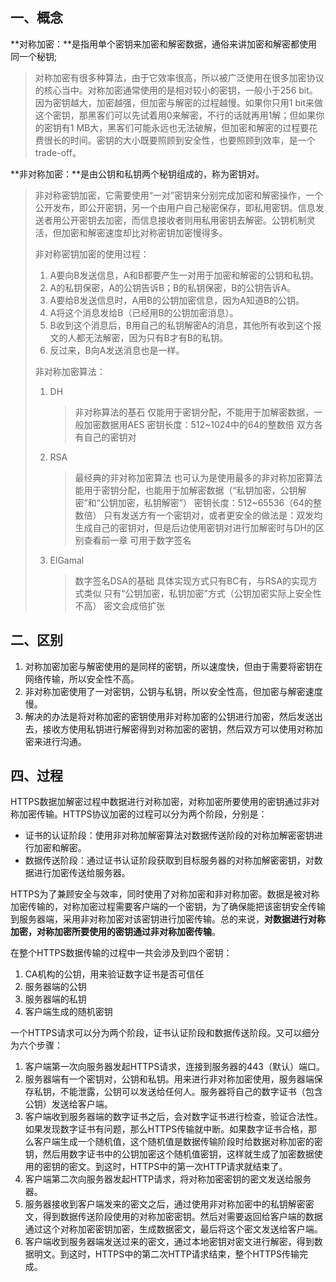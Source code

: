 ## 一、概念

**对称加密：**是指用单个密钥来加密和解密数据，通俗来讲加密和解密都使用同一个秘钥; 

> 对称加密有很多种算法，由于它效率很高，所以被广泛使用在很多加密协议的核心当中。对称加密通常使用的是相对较小的密钥，一般小于256 bit。因为密钥越大，加密越强，但加密与解密的过程越慢。如果你只用1 bit来做这个密钥，那黑客们可以先试着用0来解密，不行的话就再用1解；但如果你的密钥有1 MB大，黑客们可能永远也无法破解，但加密和解密的过程要花费很长的时间。密钥的大小既要照顾到安全性，也要照顾到效率，是一个trade-off。

**非对称加密：**是由公钥和私钥两个秘钥组成的，称为密钥对。

> 非对称密钥加密，它需要使用“一对”密钥来分别完成加密和解密操作，一个公开发布，即公开密钥，另一个由用户自己秘密保存，即私用密钥。信息发送者用公开密钥去加密，而信息接收者则用私用密钥去解密。公钥机制灵活，但加密和解密速度却比对称密钥加密慢得多。
>
> 非对称密钥加密的使用过程：
> 1. A要向B发送信息，A和B都要产生一对用于加密和解密的公钥和私钥。
> 2. A的私钥保密，A的公钥告诉B；B的私钥保密，B的公钥告诉A。
> 3. A要给B发送信息时，A用B的公钥加密信息，因为A知道B的公钥。
> 4. A将这个消息发给B（已经用B的公钥加密消息）。
> 5. B收到这个消息后，B用自己的私钥解密A的消息，其他所有收到这个报文的人都无法解密，因为只有B才有B的私钥。
> 6. 反过来，B向A发送消息也是一样。
>
> 非对称加密算法：
>
> 1. DH
>
>    > 非对称算法的基石
>    > 仅能用于密钥分配，不能用于加解密数据，一般加密数据用AES
>    > 密钥长度：512~1024中的64的整数倍
>    > 双方各有自己的密钥对
>
> 2. RSA
>
>    > 最经典的非对称加密算法
>    > 也可认为是使用最多的非对称加密算法
>    > 能用于密钥分配，也能用于加解密数据（“私钥加密，公钥解密”和“公钥加密，私钥解密”）
>    > 密钥长度：512~65536（64的整数倍）
>    > 只有发送方有一个密钥对，或者更安全的做法是：双发均生成自己的密钥对，但是后边使用密钥对进行加解密时与DH的区别查看前一章
>    > 可用于数字签名
>
> 3. ElGamal
>
>    > 数字签名DSA的基础
>    > 具体实现方式只有BC有，与RSA的实现方式类似
>    > 只有“公钥加密，私钥加密”方式（公钥加密实际上安全性不高）
>    > 密文会成倍扩张

## 二、区别

1. 对称加密加密与解密使用的是同样的密钥，所以速度快，但由于需要将密钥在网络传输，所以安全性不高。
2. 非对称加密使用了一对密钥，公钥与私钥，所以安全性高，但加密与解密速度慢。
3. 解决的办法是将对称加密的密钥使用非对称加密的公钥进行加密，然后发送出去，接收方使用私钥进行解密得到对称加密的密钥，然后双方可以使用对称加密来进行沟通。

## 四、过程

HTTPS数据加解密过程中数据进行对称加密，对称加密所要使用的密钥通过非对称加密传输。HTTPS协议加密的过程可以分为两个阶段，分别是：

- 证书的认证阶段：使用非对称加解密算法对数据传送阶段的对称加解密密钥进行加密和解密。
- 数据传送阶段：通过证书认证阶段获取到目标服务器的对称加解密密钥，对数据进行加密传送给服务器。

HTTPS为了兼顾安全与效率，同时使用了对称加密和非对称加密。数据是被对称加密传输的，对称加密过程需要客户端的一个密钥，为了确保能把该密钥安全传输到服务器端，采用非对称加密对该密钥进行加密传输。总的来说，**对数据进行对称加密，对称加密所要使用的密钥通过非对称加密传输**。

在整个HTTPS数据传输的过程中一共会涉及到四个密钥：

1. CA机构的公钥，用来验证数字证书是否可信任
2. 服务器端的公钥
3. 服务器端的私钥
4. 客户端生成的随机密钥

一个HTTPS请求可以分为两个阶段，证书认证阶段和数据传送阶段。又可以细分为六个步骤：

1. 客户端第一次向服务器发起HTTPS请求，连接到服务器的443（默认）端口。
2. 服务器端有一个密钥对，公钥和私钥。用来进行非对称加密使用，服务器端保存私钥，不能泄露，公钥可以发送给任何人。服务器将自己的数字证书（包含公钥）发送给客户端。
3. 客户端收到服务器端的数字证书之后，会对数字证书进行检查，验证合法性。如果发现数字证书有问题，那么HTTPS传输就中断。如果数字证书合格，那么客户端生成一个随机值，这个随机值是数据传输阶段时给数据对称加密的密钥，然后用数字证书中的公钥加密这个随机值密钥，这样就生成了加密数据使用的密钥的密文。到这时，HTTPS中的第一次HTTP请求就结束了。
4. 客户端第二次向服务器发起HTTP请求，将对称加密密钥的密文发送给服务器。
5. 服务器接收到客户端发来的密文之后，通过使用非对称加密中的私钥解密密文，得到数据传送阶段使用的对称加密密钥。然后对需要返回给客户端的数据通过这个对称加密密钥加密，生成数据密文，最后将这个密文发送给客户端。
6. 客户端收到服务器端发送过来的密文，通过本地密钥对密文进行解密，得到数据明文。到这时，HTTPS中的第二次HTTP请求结束，整个HTTPS传输完成。